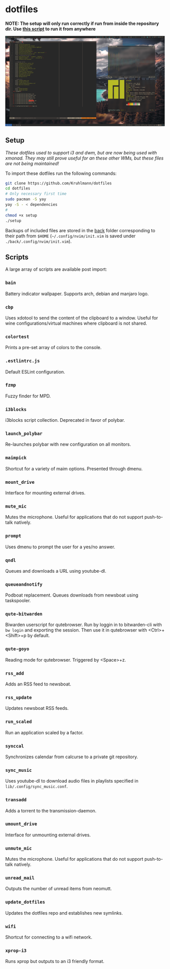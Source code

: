 # dotfiles

**NOTE: The setup will only run correctly if run from inside the repository dir. Use [this script](https://github.com/Kruhlmann/dotfiles/blob/master/lib/.scripts/update_dotfiles) to run it from anywhere**

![demo](demo.png)

## Setup

*These dotfiles used to support i3 and dwm, but are now being used with xmonad. They may still prove useful for an these other WMs, but these files are not being maintained!*

To import these dotfiles run the following commands:

```sh
git clone https://github.com/Kruhlmann/dotfiles
cd dotfiles
# Only necessary first time
sudo pacman -S yay
yay -S - < dependencies
#
chmod +x setup
./setup
```

Backups of included files are stored in the [back](back) folder corresponding
to their path from `$HOME` (`~/.config/nvim/init.vim` is saved under
`./back/.config/nvim/init.vim`).

## Scripts

A large array of scripts are available post import:

### `bain`

Battery indicator wallpaper. Supports arch, debian and manjaro logo.

### `cbp`

Uses xdotool to send the content of the clipboard to a window. Useful for wine configurations/virtual machines where clipboard is not shared.

### `colortest`

Prints a pre-set array of colors to the console.

### `.estlintrc.js`

Default ESLint configuration.

### `fzmp`

Fuzzy finder for MPD.

### `i3blocks`

i3blocks script collection. Deprecated in favor of polybar.

### `launch_polybar`

Re-launches polybar with new configuration on all monitors.

### `maimpick`

Shortcut for a variety of maim options. Presented through dmenu.

### `mount_drive`

Interface for mounting external drives.

### `mute_mic`

Mutes the microphone. Useful for applications that do not support push-to-talk natively.

### `prompt`

Uses dmenu to prompt the user for a yes/no answer.

### `qndl`

Queues and downloads a URL using youtube-dl.

### `queueandnotify`

Podboat replacement. Queues downloads from newsboat using taskspooler.

### `qute-bitwarden`

Biwarden userscript for qutebrowser. Run by loggin in to bitwarden-cli with `bw login` and exporting the session. Then use it in qutebrowser with \<Ctrl\>+\<Shift\>+p by default.

### `qute-goyo`

Reading mode for qutebrowser. Triggered by \<Space\>+z.

### `rss_add`

Adds an RSS feed to newsboat.

### `rss_update`

Updates newsboat RSS feeds.

### `run_scaled`

Run an application scaled by a factor.

### `synccal`

Synchronizes calendar from calcurse to a private git repository.

### `sync_music`

Uses youtube-dl to download audio files in playlists specified in `lib/.config/sync_music.conf`.

### `transadd`

Adds a torrent to the transmission-daemon.

### `umount_drive`

Interface for unmounting external drives.

### `unmute_mic`

Mutes the microphone. Useful for applications that do not support push-to-talk natively.

### `unread_mail`

Outputs the number of unread items from neomutt.

### `update_dotfiles`

Updates the dotfiles repo and establishes new symlinks.

### `wifi`

Shortcut for connecting to a wifi network.

### `xprop-i3`

Runs xprop but outputs to an i3 friendly format.
